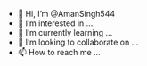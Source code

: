 - 👋 Hi, I’m @AmanSingh544
- 👀 I’m interested in ...
- 🌱 I’m currently learning ...
- 💞️ I’m looking to collaborate on ...
- 📫 How to reach me ...

<!---
AmanSingh544/AmanSingh544 is a ✨ special ✨ repository because its `README.md` (this file) appears on your GitHub profile.
You can click the Preview link to take a look at your changes.
There must have some edits: the holidays table will be like:

Copy to Clipboard
holidays:
    hld_id
    thl_tp_id
    hld_dt
    hld_cmnt

And the table organizarion should be organization.

Finally my database should be like:

users: //the users of this application. not important in calculations

Copy to Clipboard
*usr_id
usr_fname
usr_lname
usr_uname
usr_pass

organization: //also not important in calculation

Copy to Clipboard
*org_id
org_name
org_address
org_tel
org_web
org_email
org_cat
org_desc

departments: //the highest level of the organization

Copy to Clipboard
*dpt_id(int, ai)
dpt_name(varchar)
dpt_desc

sections: //every department can have several sections

Copy to Clipboard
*sec_id(int, ai)
sec_dpt_id(int) //dpt_id of departments
sec_name(varchar)
sec_desc

designations: //every section can have some designation

Copy to Clipboard
*dsg_id(int, ai)
dsg_sec_id(int) //sec_id of sections
dsg_name
dsg_desc

employee: //every designation can have some employee

Copy to Clipboard
*emp_id(int, ai)
emp_fname(varchar)
emp_lname(varchar)
emp_phone
emp_email
emp_addr
emp_join_dt(date)
emp_salary
emp_card_no
emp_dsg_id(int) //designation of that employee. (dsg_id of designations)
emp_sft_id(int) //sft_id of shifts

shifts: //employees work in shifts

Copy to Clipboard
*sft_id(int, ai)
sft_name(varchar)
sft_from(time) //starting time
sft_to(time) //ending time
sft_desc

leaves: //employees may have leaves

Copy to Clipboard
*lev_id(int, ai)
lev_emp_id(int) //the employee who has taken a leave. (emp_id of employee)
lev_frm(date) //start date
lev_to(date) //end date
lev_desc

holidays:

Copy to Clipboard
*hld_id(int, ai)
hld_tp_id(int) //type of holiday. (hld_tp_id of holiday_types)
hld_dt(date)
hld_cmnt

holiday_types:

Copy to Clipboard
*hld_tp_id(int, ai)
hld_tp_name(varchar)
hld_tp_desc

attendance:

Copy to Clipboard
*att_id(int, ai)
att_emp_id(int) //emp_id of employee
att_time(time)
att_date(date)
att_dir(varchar) //diraction exactly 'In' or 'Out'
![image](https://github.com/AmanSingh544/AmanSingh544/assets/128595290/676c89be-bdb5-40c4-bb91-466348ce694b)

--->

